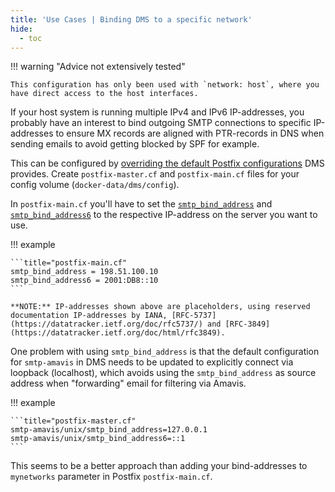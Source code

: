 ```yaml
---
title: 'Use Cases | Binding DMS to a specific network'
hide:
  - toc
---
```


!!! warning "Advice not extensively tested"

    This configuration has only been used with `network: host`, where you have direct access to the host interfaces.

If your host system is running multiple IPv4 and IPv6 IP-addresses, you probably have an interest to
bind outgoing SMTP connections to specific IP-addresses to ensure MX records are aligned with
PTR-records in DNS when sending emails to avoid getting blocked by SPF for example.

This can be configured by [overriding the default Postfix configurations](../override-defaults/postfix.md) DMS provides. Create `postfix-master.cf` and `postfix-main.cf` files for your config volume (`docker-data/dms/config`).

In `postfix-main.cf` you'll have to set the [`smtp_bind_address`](https://www.postfix.org/postconf.5.html#smtp_bind_address) and [`smtp_bind_address6`](https://www.postfix.org/postconf.5.html#smtp_bind_address6)
to the respective IP-address on the server you want to use.

!!! example

    ```title="postfix-main.cf"
    smtp_bind_address = 198.51.100.10
    smtp_bind_address6 = 2001:DB8::10
    ```

    **NOTE:** IP-addresses shown above are placeholders, using reserved documentation IP-addresses by IANA, [RFC-5737](https://datatracker.ietf.org/doc/rfc5737/) and [RFC-3849](https://datatracker.ietf.org/doc/html/rfc3849).

One problem with using `smtp_bind_address` is that the default configuration for `smtp-amavis` in
DMS needs to be updated to explicitly connect via loopback (localhost), which avoids using
the `smtp_bind_address` as source address when "forwarding" email for filtering via Amavis.

!!! example

    ```title="postfix-master.cf"
    smtp-amavis/unix/smtp_bind_address=127.0.0.1
    smtp-amavis/unix/smtp_bind_address6=::1
    ```

This seems to be a better approach than adding your bind-addresses to `mynetworks` parameter in
Postfix `postfix-main.cf`.


